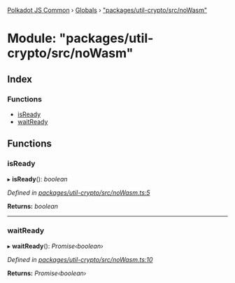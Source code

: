 [Polkadot JS Common](../README.md) › [Globals](../globals.md) › ["packages/util-crypto/src/noWasm"](_packages_util_crypto_src_nowasm_.md)

# Module: "packages/util-crypto/src/noWasm"

## Index

### Functions

* [isReady](_packages_util_crypto_src_nowasm_.md#isready)
* [waitReady](_packages_util_crypto_src_nowasm_.md#waitready)

## Functions

###  isReady

▸ **isReady**(): *boolean*

*Defined in [packages/util-crypto/src/noWasm.ts:5](https://github.com/polkadot-js/common/blob/e487d0a4/packages/util-crypto/src/noWasm.ts#L5)*

**Returns:** *boolean*

___

###  waitReady

▸ **waitReady**(): *Promise‹boolean›*

*Defined in [packages/util-crypto/src/noWasm.ts:10](https://github.com/polkadot-js/common/blob/e487d0a4/packages/util-crypto/src/noWasm.ts#L10)*

**Returns:** *Promise‹boolean›*
